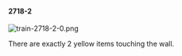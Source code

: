 #### 2718-2
![train-2718-2-0.png](https://github.com/lil-lab/nlvr/raw/master/nlvr/train/images/46/train-2718-2-0.png "train-2718-2-0.png")

There are exactly 2 yellow items touching the wall.
